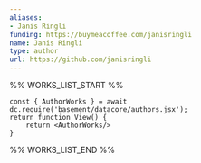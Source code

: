 ```yaml
---
aliases:
- Janis Ringli
funding: https://buymeacoffee.com/janisringli
name: Janis Ringli
type: author
url: https://github.com/janisringli
---
```



%% WORKS_LIST_START %%

```datacorejsx
const { AuthorWorks } = await dc.require('basement/datacore/authors.jsx');
return function View() {
    return <AuthorWorks/>
}
```
%% WORKS_LIST_END %%